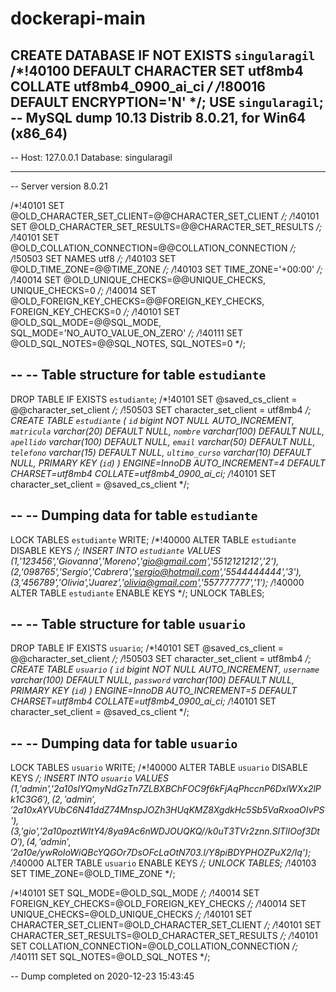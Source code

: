 # dockerapi-main
 
CREATE DATABASE  IF NOT EXISTS `singularagil` /*!40100 DEFAULT CHARACTER SET utf8mb4 COLLATE utf8mb4_0900_ai_ci */ /*!80016 DEFAULT ENCRYPTION='N' */;
USE `singularagil`;
-- MySQL dump 10.13  Distrib 8.0.21, for Win64 (x86_64)
--
-- Host: 127.0.0.1    Database: singularagil
-- ------------------------------------------------------
-- Server version	8.0.21

/*!40101 SET @OLD_CHARACTER_SET_CLIENT=@@CHARACTER_SET_CLIENT */;
/*!40101 SET @OLD_CHARACTER_SET_RESULTS=@@CHARACTER_SET_RESULTS */;
/*!40101 SET @OLD_COLLATION_CONNECTION=@@COLLATION_CONNECTION */;
/*!50503 SET NAMES utf8 */;
/*!40103 SET @OLD_TIME_ZONE=@@TIME_ZONE */;
/*!40103 SET TIME_ZONE='+00:00' */;
/*!40014 SET @OLD_UNIQUE_CHECKS=@@UNIQUE_CHECKS, UNIQUE_CHECKS=0 */;
/*!40014 SET @OLD_FOREIGN_KEY_CHECKS=@@FOREIGN_KEY_CHECKS, FOREIGN_KEY_CHECKS=0 */;
/*!40101 SET @OLD_SQL_MODE=@@SQL_MODE, SQL_MODE='NO_AUTO_VALUE_ON_ZERO' */;
/*!40111 SET @OLD_SQL_NOTES=@@SQL_NOTES, SQL_NOTES=0 */;

--
-- Table structure for table `estudiante`
--

DROP TABLE IF EXISTS `estudiante`;
/*!40101 SET @saved_cs_client     = @@character_set_client */;
/*!50503 SET character_set_client = utf8mb4 */;
CREATE TABLE `estudiante` (
  `id` bigint NOT NULL AUTO_INCREMENT,
  `matricula` varchar(20) DEFAULT NULL,
  `nombre` varchar(100) DEFAULT NULL,
  `apellido` varchar(100) DEFAULT NULL,
  `email` varchar(50) DEFAULT NULL,
  `telefono` varchar(15) DEFAULT NULL,
  `ultimo_curso` varchar(10) DEFAULT NULL,
  PRIMARY KEY (`id`)
) ENGINE=InnoDB AUTO_INCREMENT=4 DEFAULT CHARSET=utf8mb4 COLLATE=utf8mb4_0900_ai_ci;
/*!40101 SET character_set_client = @saved_cs_client */;

--
-- Dumping data for table `estudiante`
--

LOCK TABLES `estudiante` WRITE;
/*!40000 ALTER TABLE `estudiante` DISABLE KEYS */;
INSERT INTO `estudiante` VALUES (1,'123456','Giovanna','Moreno','gio@gmail.com','5512121212','2'),(2,'098765','Sergio','Cabrera','sergio@hotmail.com','5544444444','3'),(3,'456789','Olivia','Juarez','olivia@gmail.com','557777777','1');
/*!40000 ALTER TABLE `estudiante` ENABLE KEYS */;
UNLOCK TABLES;

--
-- Table structure for table `usuario`
--

DROP TABLE IF EXISTS `usuario`;
/*!40101 SET @saved_cs_client     = @@character_set_client */;
/*!50503 SET character_set_client = utf8mb4 */;
CREATE TABLE `usuario` (
  `id` bigint NOT NULL AUTO_INCREMENT,
  `username` varchar(100) DEFAULT NULL,
  `password` varchar(100) DEFAULT NULL,
  PRIMARY KEY (`id`)
) ENGINE=InnoDB AUTO_INCREMENT=5 DEFAULT CHARSET=utf8mb4 COLLATE=utf8mb4_0900_ai_ci;
/*!40101 SET character_set_client = @saved_cs_client */;

--
-- Dumping data for table `usuario`
--

LOCK TABLES `usuario` WRITE;
/*!40000 ALTER TABLE `usuario` DISABLE KEYS */;
INSERT INTO `usuario` VALUES (1,'admin','$2a$10$slYQmyNdGzTn7ZLBXBChFOC9f6kFjAqPhccnP6DxlWXx2lPk1C3G6'),(2,'admin','$2a$10$xAYVUbC6N41ddZ74MnspJOZh3HUqKMZ8XgdkHc5Sb5VaRxoaOIvPS'),(3,'gio','$2a$10$poztWItY4/8ya9Ac6nWDJOUQKQ//k0uT3TVr2znn.SlTlIOof3DtO'),(4,'admin','$2a$10$e/ywRoIoWiQBcYQGOr7DsOFcLaOtN703.l/Y8piBDYPHOZPuX2/Iq');
/*!40000 ALTER TABLE `usuario` ENABLE KEYS */;
UNLOCK TABLES;
/*!40103 SET TIME_ZONE=@OLD_TIME_ZONE */;

/*!40101 SET SQL_MODE=@OLD_SQL_MODE */;
/*!40014 SET FOREIGN_KEY_CHECKS=@OLD_FOREIGN_KEY_CHECKS */;
/*!40014 SET UNIQUE_CHECKS=@OLD_UNIQUE_CHECKS */;
/*!40101 SET CHARACTER_SET_CLIENT=@OLD_CHARACTER_SET_CLIENT */;
/*!40101 SET CHARACTER_SET_RESULTS=@OLD_CHARACTER_SET_RESULTS */;
/*!40101 SET COLLATION_CONNECTION=@OLD_COLLATION_CONNECTION */;
/*!40111 SET SQL_NOTES=@OLD_SQL_NOTES */;

-- Dump completed on 2020-12-23 15:43:45

